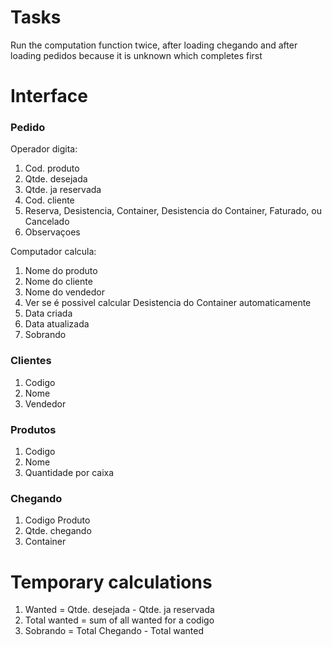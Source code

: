 # Tasks

Run the computation function twice, after loading chegando and after loading
pedidos because it is unknown which completes first

# Interface

### Pedido

Operador digita:
1. Cod. produto
2. Qtde. desejada
3. Qtde. ja reservada
4. Cod. cliente
5. Reserva, Desistencia, Container, Desistencia do Container, Faturado,
ou Cancelado
6. Observaçoes

Computador calcula:
1. Nome do produto
2. Nome do cliente
3. Nome do vendedor
4. Ver se é possivel calcular Desistencia do Container automaticamente
5. Data criada
6. Data atualizada
7. Sobrando

### Clientes

1. Codigo
2. Nome
3. Vendedor

### Produtos

1. Codigo
2. Nome
3. Quantidade por caixa


### Chegando

1. Codigo Produto
2. Qtde. chegando
3. Container


# Temporary calculations

1. Wanted = Qtde. desejada - Qtde. ja reservada
2. Total wanted = sum of all wanted for a codigo
3. Sobrando = Total Chegando - Total wanted